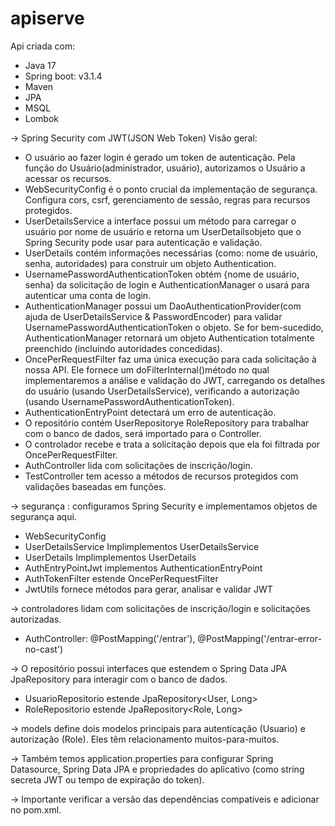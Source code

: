 # apiserve
Api criada com: 
- Java 17 
- Spring boot: v3.1.4
- Maven
- JPA
- MSQL
- Lombok
  
-> Spring Security com JWT(JSON Web Token) Visão geral:

- O usuário ao fazer login é gerado um token de autenticação. Pela função do Usuário(administrador, usuário), autorizamos o Usuário a acessar os recursos. 
- WebSecurityConfig é o ponto crucial da implementação de segurança. Configura cors, csrf, gerenciamento de sessão, regras para recursos protegidos. 
- UserDetailsService a interface possui um método para carregar o usuário por nome de usuário e retorna um UserDetailsobjeto que o Spring Security pode usar para autenticação e validação.
- UserDetails contém informações necessárias (como: nome de usuário, senha, autoridades) para construir um objeto Authentication.
- UsernamePasswordAuthenticationToken obtém {nome de usuário, senha} da solicitação de login e AuthenticationManager o usará para autenticar uma conta de login.
- AuthenticationManager possui um DaoAuthenticationProvider(com ajuda de UserDetailsService & PasswordEncoder) para validar UsernamePasswordAuthenticationToken o objeto. Se for bem-sucedido, AuthenticationManager retornará um objeto Authentication totalmente preenchido (incluindo autoridades concedidas).
- OncePerRequestFilter faz uma única execução para cada solicitação à nossa API. Ele fornece um doFilterInternal()método no qual implementaremos a análise e validação do JWT, carregando os detalhes do usuário (usando UserDetailsService), verificando a autorização (usando UsernamePasswordAuthenticationToken).
- AuthenticationEntryPoint detectará um erro de autenticação.
- O repositório contém UserRepositorye RoleRepository para trabalhar com o banco de dados, será importado para o Controller.
- O controlador recebe e trata a solicitação depois que ela foi filtrada por OncePerRequestFilter.
- AuthController lida com solicitações de inscrição/login.
- TestController tem acesso a métodos de recursos protegidos com validações baseadas em funções.

-> segurança : configuramos Spring Security e implementamos objetos de segurança aqui.
- WebSecurityConfig
- UserDetailsService Implimplementos UserDetailsService
- UserDetails Implimplementos UserDetails
- AuthEntryPointJwt implementos AuthenticationEntryPoint
- AuthTokenFilter estende OncePerRequestFilter
- JwtUtils fornece métodos para gerar, analisar e validar JWT

-> controladores lidam com solicitações de inscrição/login e solicitações autorizadas.
- AuthController: @PostMapping('/entrar'), @PostMapping('/entrar-error-no-cast')

-> O repositório possui interfaces que estendem o Spring Data JPA JpaRepository para interagir com o banco de dados.
- UsuarioRepositorio estende JpaRepository<User, Long>
- RoleRepositorio estende JpaRepository<Role, Long>

-> models define dois modelos principais para autenticação (Usuario) e autorização (Role). Eles têm relacionamento muitos-para-muitos.

-> Também temos application.properties para configurar Spring Datasource, Spring Data JPA e propriedades do aplicativo (como string secreta JWT ou tempo de expiração do token).

-> Importante verificar a versão das dependências compatíveis e adicionar no pom.xml.



